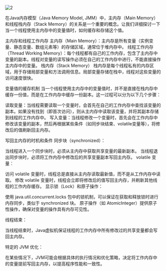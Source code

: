 ![2](https://github.com/liu2su/JavaSE_Full_guide/assets/96462566/df79384b-4553-4ec2-a82b-31e52d7eed6a)

在Java内存模型（Java Memory Model, JMM）中，主内存（Main Memory）和线程栈内存（Stack Memory）的关系是一个重要的概念。让我们详细探讨一下当一个线程使用主内存中的变量值时，如何缓存和存储这个值。

主内存和线程工作内存
主内存（Main Memory）：主内存是所有变量（实例变量、静态变量、数组元素等）的存储区域，通常位于堆内存中。
线程工作内存（Thread Working Memory）：每个线程都有自己的工作内存，包含了主内存中变量的副本。线程对变量的读写操作必须在自己的工作内存中进行，不能直接操作主内存中的变量。
栈内存（Stack Memory）
栈内存是每个线程私有的内存区域，用于存储局部变量和方法调用信息。局部变量存储在栈中，线程对这些变量的访问速度很快。

变量值的缓存机制
当一个线程使用主内存中的变量值时，并不是直接在栈内存中缓存一份值，而是在工作内存中缓存一份副本。这一过程可以分为以下几个步骤：

读取变量：当线程需要读取一个变量时，会首先在自己的工作内存中查找该变量的副本。如果没有找到（即首次访问），则从主内存中读取该变量，并将其副本存储到线程的工作内存中。
写入变量：当线程修改一个变量时，首先会在工作内存中修改该变量的副本，然后再根据某些条件（如同步块结束、volatile变量等），将修改后的值刷新回主内存。

写回主内存的时机和条件
同步块（synchronized）：

当线程进入一个同步块时，必须从主内存中获取共享变量的最新副本。
当线程退出同步块时，必须将工作内存中修改后的共享变量副本写回主内存。
volatile 变量：

访问 volatile 变量时，线程总是直接从主内存读取最新值，而不是从工作内存中读取。
修改 volatile 变量时，线程会立即将修改后的值写回主内存，并刷新其他线程的工作内存缓存。
显示锁（Lock）和原子操作：

使用 java.util.concurrent.locks 包中的锁机制，可以保证在获取和释放锁时进行内存同步，类似于 synchronized 块。
原子操作（如 AtomicInteger）提供原子性操作，确保对变量的操作具有内存可见性。

线程结束：

当线程结束时，Java虚拟机保证线程的工作内存中所有修改过的共享变量都会写回主内存。

特定的 JVM 优化：

在某些情况下，JVM可能会根据具体的执行情况和优化策略，决定将工作内存中的变量提前写回主内存，以提高程序性能和一致性。
